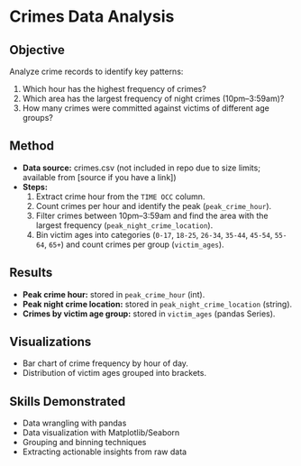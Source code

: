 # Crimes Data Analysis

## Objective
Analyze crime records to identify key patterns:
1. Which hour has the highest frequency of crimes?
2. Which area has the largest frequency of night crimes (10pm–3:59am)?
3. How many crimes were committed against victims of different age groups?

## Method
- **Data source:** crimes.csv (not included in repo due to size limits; available from [source if you have a link])
- **Steps:**
  1. Extract crime hour from the `TIME OCC` column.
  2. Count crimes per hour and identify the peak (`peak_crime_hour`).
  3. Filter crimes between 10pm–3:59am and find the area with the largest frequency (`peak_night_crime_location`).
  4. Bin victim ages into categories (`0-17`, `18-25`, `26-34`, `35-44`, `45-54`, `55-64`, `65+`) and count crimes per group (`victim_ages`).

## Results
- **Peak crime hour:** stored in `peak_crime_hour` (int).
- **Peak night crime location:** stored in `peak_night_crime_location` (string).
- **Crimes by victim age group:** stored in `victim_ages` (pandas Series).

## Visualizations
- Bar chart of crime frequency by hour of day.
- Distribution of victim ages grouped into brackets.

## Skills Demonstrated
- Data wrangling with pandas
- Data visualization with Matplotlib/Seaborn
- Grouping and binning techniques
- Extracting actionable insights from raw data

